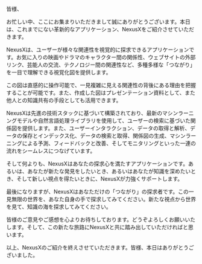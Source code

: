 皆様、

お忙しい中、ここにお集まりいただきまして誠にありがとうございます。本日は、これまでにない革新的なアプリケーション、NexusXをご紹介させていただきます。

NexusXは、ユーザーが様々な関連性を視覚的に探求できるアプリケーションです。お気に入りの映画やドラマのキャラクター間の関係性、ウェブサイトの外部リンク、芸能人の交流、テクノロジー間の関連性など、多種多様な「つながり」を一目で理解できる視覚化図を提供します。

この図は直感的に操作可能で、一見複雑に見える関連性の背後にある理由を把握することが可能です。また、作成した図はプレゼンテーション資料として、また他人との知識共有の手段としても活用できます。

NexusXは先進の技術スタックに基づいて構築されており、最新のマシンラーニングモデルや自然言語処理ライブラリを使用して、ユーザーの検索に基づいた関係図を提供します。また、ユーザーインタラクション、データの取得と解析、データの保存とインデックス化、データの検索と取得、関係図の生成、マシンラーニングによる予測、フィードバックと改善、そしてモニタリングといった一連の流れをシームレスにつなげています。

そして何よりも、NexusXはあなたの探求心を満たすアプリケーションです。あるいは、あなたが新たな発見をしたいとき、あるいはあなたが知識を深めたいとき、そして新しい視点を得たいときに、NexusXが力強くサポートします。

最後になりますが、NexusXはあなただけの「つながり」の探求者です。この一見無限の世界を、あなた自身の手で探求してみてください。新たな視点から世界を見て、知識の海を探求してみてください。

皆様のご意見やご感想を心よりお待ちしております。どうぞよろしくお願いいたします。そして、この新たな旅路にNexusXと共に踏み出していただければと思います。



以上、NexusXのご紹介を終えさせていただきます。皆様、本日はありがとうございました。

